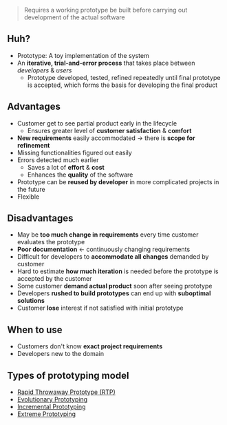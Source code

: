 > Requires a working prototype be built before carrying out development of the actual software
## Huh?
- Prototype: A toy implementation of the system
- An **iterative, trial-and-error process** that takes place between *developers* & *users*
	- Prototype developed, tested, refined repeatedly until final prototype is accepted, which forms the basis for developing the final product
## Advantages
- Customer get to see partial product early in the lifecycle
	- Ensures greater level of **customer satisfaction** & **comfort**
- **New requirements** easily accommodated -> there is **scope for refinement**
- Missing functionalities figured out easily
- Errors detected much earlier
	- Saves a lot of **effort** & **cost**
	- Enhances the **quality** of the software
 - Prototype can be **reused by developer** in more complicated projects in the future
 - Flexible
## Disadvantages
- May be **too much change in requirements** every time customer evaluates the prototype
- **Poor documentation** <- continuously changing requirements
- Difficult for developers to **accommodate all changes** demanded by customer
- Hard to estimate **how much iteration** is needed before the prototype is accepted by the customer
- Some customer **demand actual product** soon after seeing prototype
- Developers **rushed to build prototypes** can end up with **suboptimal solutions**
- Customer **lose** interest if not satisfied with initial prototype
## When to use
- Customers don't know **exact project requirements**
- Developers new to the domain
## Types of prototyping model
- [Rapid Throwaway Prototype (RTP)](Rapid%20Throwaway%20Prototype%20%28RTP%29.md)
- [Evolutionary Prototyping](Evolutionary%20Prototyping.md)
- [Incremental Prototyping](Incremental%20Prototyping.md)
- [Extreme Prototyping](Extreme%20Prototyping.md)